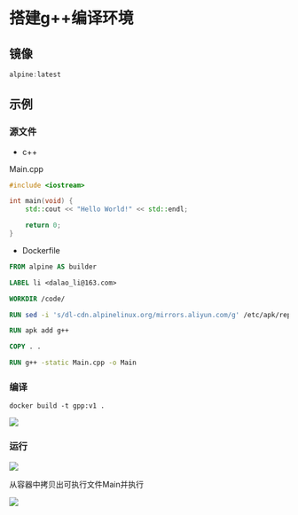 <!--
 * @Description: 
 * @Version: 1.0
 * @Author: Li Yuanhao
 * @Email: dalao_li@163.com
 * @Date: 2023-02-07 00:12:47
 * @LastEditors: Li Yuanhao
 * @LastEditTime: 2023-04-09 00:28:16
-->

# 搭建g++编译环境


## 镜像

```c
alpine:latest
```

## 示例


### 源文件

- c++

Main.cpp

```c++
#include <iostream>

int main(void) {
    std::cout << "Hello World!" << std::endl;

    return 0;
}
```

- Dockerfile

```dockerfile
FROM alpine AS builder

LABEL li <dalao_li@163.com>

WORKDIR /code/

RUN sed -i 's/dl-cdn.alpinelinux.org/mirrors.aliyun.com/g' /etc/apk/repositories

RUN apk add g++

COPY . .

RUN g++ -static Main.cpp -o Main
```


### 编译

```
docker build -t gpp:v1 .
```

![](https://cdn.hurra.ltd/img/20230207002040.png)



### 运行

![](https://cdn.hurra.ltd/img/20230207002122.png)

从容器中拷贝出可执行文件Main并执行

![](https://cdn.hurra.ltd/img/20230207002230.png)

